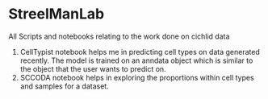 # StreelManLab
All Scripts and notebooks relating to the work done on cichlid data

1) CellTypist notebook helps me in predicting cell types on data generated recently. The model is trained on an anndata object which is similar to the object that the user wants to predict on.
2) SCCODA notebook helps in exploring the proportions within cell types and samples for a dataset.
